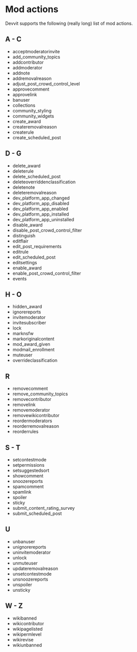 # Mod actions

Devvit supports the following (really long) list of mod actions.

## A - C

- acceptmoderatorinvite
- add_community_topics
- addcontributor
- addmoderator
- addnote
- addremovalreason
- adjust_post_crowd_control_level
- approvecomment
- approvelink
- banuser
- collections
- community_styling
- community_widgets
- create_award
- createremovalreason
- createrule
- create_scheduled_post

## D - G

- delete_award
- deleterule
- delete_scheduled_post
- deleteoverriddenclassification
- deletenote
- deleteremovalreason
- dev_platform_app_changed
- dev_platform_app_disabled
- dev_platform_app_enabled
- dev_platform_app_installed
- dev_platform_app_uninstalled
- disable_award
- disable_post_crowd_control_filter
- distinguish
- editflair
- edit_post_requirements
- editrule
- edit_scheduled_post
- editsettings
- enable_award
- enable_post_crowd_control_filter
- events

## H - O

- hidden_award
- ignorereports
- invitemoderator
- invitesubscriber
- lock
- marknsfw
- markoriginalcontent
- mod_award_given
- modmail_enrollment
- muteuser
- overrideclassification

## R

- removecomment
- remove_community_topics
- removecontributor
- removelink
- removemoderator
- removewikicontributor
- reordermoderators
- reorderremovalreason
- reorderrules

## S - T

- setcontestmode
- setpermissions
- setsuggestedsort
- showcomment
- snoozereports
- spamcomment
- spamlink
- spoiler
- sticky
- submit_content_rating_survey
- submit_scheduled_post

## U

- unbanuser
- unignorereports
- uninvitemoderator
- unlock
- unmuteuser
- updateremovalreason
- unsetcontestmode
- unsnoozereports
- unspoiler
- unsticky

## W - Z

- wikibanned
- wikicontributor
- wikipagelisted
- wikipermlevel
- wikirevise
- wikiunbanned
